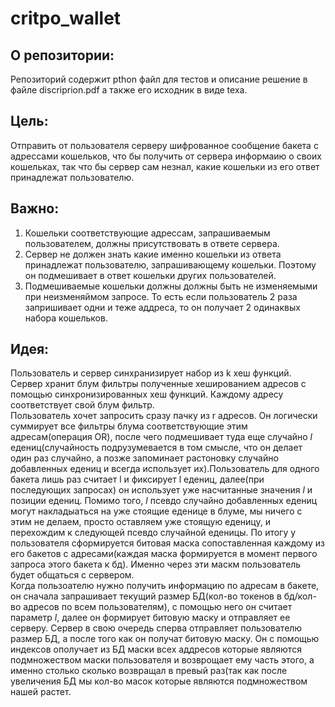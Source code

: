 # critpo_wallet


## О репозитории:
Репозиторий содержит pthon файл для тестов и описание решение в файле discriprion.pdf а также его исходник в виде texа.

## Цель:
Отправить от пользователя серверу шифрованное сообщение бакета с адрессами кошельков, что бы получить от сервера информаию о своих кошельках, так что бы сервер сам незнал, какие кошельки из его ответ принадлежат пользователю. 

## Важно:
1. Кошельки соответствующие адрессам, запрашиваемым пользователем, должны присутствовать в ответе сервера. 
2. Сервер не должен знать какие именно кошельки из ответа принадлежат пользователю, запрашивающему кошельки. Поэтому он подмешивает в ответ кошельки других пользователей. 
3. Подмешиваемые кошельки должны должны быть не изменяемыми при неизменяймом запросе. То есть если пользователь 2 раза запришивает одни и теже аддреса, то он получает 2 одинаквых набора кошельков. 

## Идея:
Пользователь и сервер синхранизирует набор из k хеш функций. Сервер хранит блум фильтры полученные хешированием адресов с помощью синхронизированных хеш функций. Каждому адресу соответствует свой блум фильтр. <br>
Пользователь хочет запросить сразу пачку из r адресов. Он логически суммирует все фильтры блума соответствующие этим адресам(операция OR), после чего подмешивает туда еще случайно $l$ едениц(случайность подрузумевается в том
 смысле, что он делает один раз случайно, а позже запоминает растоновку случайно добавленных едениц и всегда использует их).Пользователь для одного бакета лишь раз считает l и фиксирует l едениц, далее(при последующих запросах)
  он использует уже насчитанные значения $l$  и позиции едениц. Помимо того, $l$ псевдо случайно добавленных едениц могут накладыаться на уже стоящие еденице в блуме, 
   мы ничего с этим не делаем, просто оставляем уже стоящую еденицу, и перехождим к следующей псевдо случайной еденицы. По итогу у пользователя сформируется битовая маска сопоставленная каждому из его бакетов с адресами(каждая маска формируется в момент первого запроса этого бакета к бд). 
   Именно через эти маскм пользователь будет общаться с сервером. <br>
    Когда пользоателю нужно получить информацию по адресам в бакете, он сначала запрашивает текущий размер БД(кол-во токенов в бд/кол-во адресов по всем пользователям), с помощью него он считает параметр $l$, далее он формирует битовую маску и отправляет ее серверу. Сервер в свою очередь
    сперва отправляет пользователю размер БД, а после того как он получат битовую маску. Он с помощью индексов ополучает из БД маски всех аддресов которые являются подмножеством маски пользователя и возврощает ему часть этого, а именно столько сколько возвращал в превый раз(так как после увеличения БД
    мы кол-во масок которые являются подмножеством нашей растет.
